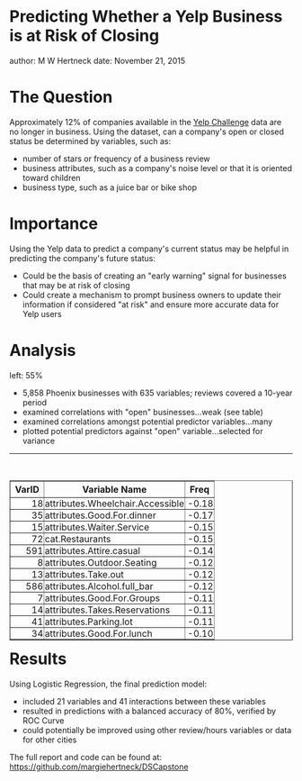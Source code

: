 Predicting Whether a Yelp Business is at Risk of Closing
========================================================
author: M W Hertneck
date: November 21, 2015

The Question
========================================================

Approximately 12% of companies available in the [Yelp Challenge](http://www.yelp.com/dataset_challenge) data are no longer in business.  Using the dataset, can a company's open or closed status be determined by variables, such as:  

- number of stars or frequency of a business review  
- business attributes, such as a company's noise level or that it is oriented toward children  
- business type, such as a juice bar or bike shop  


Importance
========================================================

Using the Yelp data to predict a company's current status may be helpful in predicting the company's future status:

- Could be the basis of creating an "early warning" signal for businesses that may be at risk of closing
- Could create a mechanism to prompt business owners to update their information if considered "at risk" and ensure more accurate data for Yelp users

Analysis 
========================================================
left: 55%
<br>

- 5,858 Phoenix businesses with 635 variables; reviews covered a 10-year period
- examined correlations with "open" businesses...weak (see table)
- examined correlations amongst potential predictor variables...many
- plotted potential predictors against "open" variable...selected for variance

***
<br>
<table align="left" table border=1>
<tr> <th>VarID  </th> <th> Variable Name </th> <th> Freq </th>  </tr>
  <tr> <td align="right" td style="padding: 0px 1px 0px 1px" td style="padding: 0px 1px 0px 1px"> 18 </td> <td style="padding: 0px 1px 0px 1px"> attributes.Wheelchair.Accessible </td> <td align="right" td style="padding: 0px 1px 0px 1px"> -0.18 </td> </tr>
  <tr> <td align="right" td style="padding: 0px 1px 0px 1px"> 35 </td> <td style="padding: 0px 1px 0px 1px"> attributes.Good.For.dinner </td> <td align="right" td style="padding: 0px 1px 0px 1px"> -0.17 </td> </tr>
  <tr> <td align="right" td style="padding: 0px 1px 0px 1px"> 15 </td> <td style="padding: 0px 1px 0px 1px"> attributes.Waiter.Service </td> <td align="right" td style="padding: 0px 1px 0px 1px"> -0.15 </td> </tr>
  <tr> <td align="right" td style="padding: 0px 1px 0px 1px"> 72 </td> <td style="padding: 0px 1px 0px 1px"> cat.Restaurants </td> <td align="right" td style="padding: 0px 1px 0px 1px"> -0.15 </td> </tr>
  <tr> <td align="right" td style="padding: 0px 1px 0px 1px"> 591 </td> <td style="padding: 0px 1px 0px 1px"> attributes.Attire.casual </td> <td align="right" td style="padding: 0px 1px 0px 1px"> -0.14 </td> </tr>
  <tr> <td align="right" td style="padding: 0px 1px 0px 1px"> 8 </td> <td style="padding: 0px 1px 0px 1px"> attributes.Outdoor.Seating </td> <td align="right" td style="padding: 0px 1px 0px 1px"> -0.12 </td> </tr>
  <tr> <td align="right" td style="padding: 0px 1px 0px 1px"> 13 </td> <td style="padding: 0px 1px 0px 1px"> attributes.Take.out </td> <td align="right" td style="padding: 0px 1px 0px 1px"> -0.12 </td> </tr>
  <tr> <td align="right" td style="padding: 0px 1px 0px 1px"> 586 </td> <td style="padding: 0px 1px 0px 1px"> attributes.Alcohol.full_bar </td> <td align="right" td style="padding: 0px 1px 0px 1px"> -0.12 </td> </tr>
  <tr> <td align="right" td style="padding: 0px 1px 0px 1px"> 7 </td> <td style="padding: 0px 1px 0px 1px"> attributes.Good.For.Groups </td> <td align="right" td style="padding: 0px 1px 0px 1px"> -0.11 </td> </tr>
  <tr> <td align="right" td style="padding: 0px 1px 0px 1px"> 14 </td> <td style="padding: 0px 1px 0px 1px"> attributes.Takes.Reservations </td> <td align="right" td style="padding: 0px 1px 0px 1px"> -0.11 </td> </tr>
  <tr> <td align="right" td style="padding: 0px 1px 0px 1px"> 41 </td> <td style="padding: 0px 1px 0px 1px"> attributes.Parking.lot </td> <td align="right" td style="padding: 0px 1px 0px 1px"> -0.11 </td> </tr>
  <tr> <td align="right" td style="padding: 0px 1px 0px 1px"> 34 </td> <td style="padding: 0px 1px 0px 1px"> attributes.Good.For.lunch </td> <td align="right" td style="padding: 0px 1px 0px 1px"> -0.10 </td> </tr>
   </table>
   
Results
========================================================

Using Logistic Regression, the final prediction model:

- included 21 variables and 41 interactions between these variables
- resulted in predictions with a balanced accuracy of 80%, verified by ROC Curve
- could potentially be improved using other review/hours variables or data for other cities

The full report and code can be found at:
https://github.com/margiehertneck/DSCapstone 


